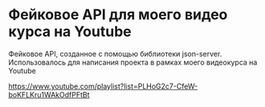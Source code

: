 # Фейковое API для моего видео курса на Youtube

Фейковое API, созданное с помощью библиотеки json-server. Использовалось для написания проекта в рамках моего видеокурса на Youtube

https://www.youtube.com/playlist?list=PLHoG2c7-CfeW-boKFLKru1WAkOdfPFtBt
